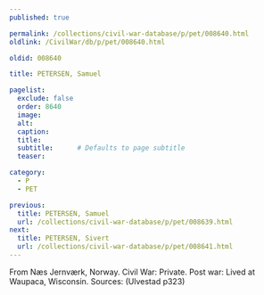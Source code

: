 ```yaml
---
published: true

permalink: /collections/civil-war-database/p/pet/008640.html
oldlink: /CivilWar/db/p/pet/008640.html

oldid: 008640

title: PETERSEN, Samuel

pagelist:
  exclude: false
  order: 8640
  image: 
  alt:
  caption:
  title:
  subtitle:      # Defaults to page subtitle
  teaser:

category: 
  - P 
  - PET

previous:
  title: PETERSEN, Samuel
  url: /collections/civil-war-database/p/pet/008639.html  
next:
  title: PETERSEN, Sivert
  url: /collections/civil-war-database/p/pet/008641.html   
---
```

From N&aelig;s Jernv&aelig;rk, Norway. Civil War: Private. Post war: Lived at Waupaca, Wisconsin. Sources: (Ulvestad p323)